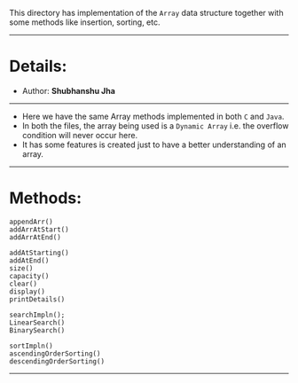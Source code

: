 This directory has implementation of the `Array` data structure together with some methods like insertion, sorting, etc.
___
# Details:
* Author: **Shubhanshu Jha**
___

* Here we have the same Array methods implemented in both `C` and `Java`.
* In both the files, the array being used is a ``Dynamic Array`` i.e. the overflow condition will never occur here.
* It has some features is created just to have a better understanding of an array.
___

# Methods:
```
appendArr()
addArrAtStart()
addArrAtEnd()

addAtStarting()
addAtEnd()
size()
capacity()
clear()
display()
printDetails()

searchImpln();
LinearSearch()
BinarySearch()

sortImpln()
ascendingOrderSorting()
descendingOrderSorting()
```
___
